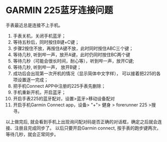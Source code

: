 # GARMIN 225蓝牙连接问题
手表最近总是连接不上手机。
1. 手表关机，关闭手机蓝牙；
2. 等待五秒后，同时按住B键+C键；
3. 步骤2按住不放，再按住A键不放，此时同时按住ABC三个键；
4. 等待几秒, 听到哔一声，放开A键，此时仍同时按住BC两个键
5. 等待几秒（可能会很长时间，耐心等），听到哔一声，放开C键;
6. 等待几秒, 听到哔一声， 放开B键；
7. 成功后会出现第一次开机的情况（显示简体中文字样）， 可以接着把225的各项设置逐一完成；
8. 把手机Connect APP中注册的225手表先删除；
9. 手机重新开机，开启蓝牙；
10. 开启手表225的蓝牙配对，设置>蓝牙>移动设备配对
11. 开启手机Garmin Connect app，设备> "+"> 健身 > forerunner 225 >搜寻。

以上做完后, 就会看到手机上出现询问配对码是否正确的对话框，确定之后就会连接、注册且完成同步了。
以后只要开启Garmin connect, 按手表的跑步键两次，等待几秒，就会正常同步。

